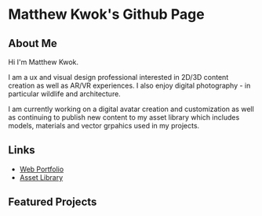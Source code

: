 # Matthew Kwok's Github Page
## About Me
Hi I'm Matthew Kwok. 

I am a ux and visual design professional interested in 2D/3D content creation as well as AR/VR experiences.
I also enjoy digital photography - in particular wildlife and architecture.

I am currently working on a digital avatar creation and customization as well as continuing to publish new content to my asset library which includes models, materials and vector grpahics used in my projects.

## Links
* [Web Portfolio](https://matthewkwok.myportfolio.com/home)
* [Asset Library](https://guannan-kwok.github.io/assetLibrary/)
## Featured Projects

<!--
**guannan-kwok/guannan-kwok** is a ✨ _special_ ✨ repository because its `README.md` (this file) appears on your GitHub profile.

Here are some ideas to get you started:

- 🔭 I’m currently working on ...
- 🌱 I’m currently learning ...
- 👯 I’m looking to collaborate on ...
- 🤔 I’m looking for help with ...
- 💬 Ask me about ...
- 📫 How to reach me: ...
- 😄 Pronouns: ...
- ⚡ Fun fact: ...
-->
